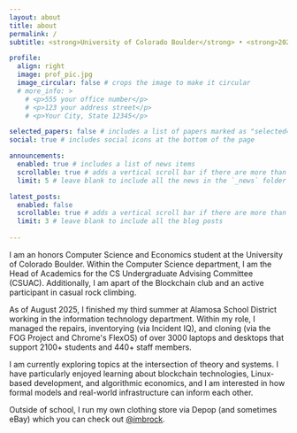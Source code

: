 ```yaml
---
layout: about
title: about
permalink: /
subtitle: <strong>University of Colorado Boulder</strong> • <strong>2024 Boettcher Scholar</strong>

profile:
  align: right
  image: prof_pic.jpg
  image_circular: false # crops the image to make it circular
  # more_info: >
    # <p>555 your office number</p>
    # <p>123 your address street</p>
    # <p>Your City, State 12345</p>

selected_papers: false # includes a list of papers marked as "selected={true}"
social: true # includes social icons at the bottom of the page

announcements:
  enabled: true # includes a list of news items
  scrollable: true # adds a vertical scroll bar if there are more than 3 news items
  limit: 5 # leave blank to include all the news in the `_news` folder

latest_posts:
  enabled: false
  scrollable: true # adds a vertical scroll bar if there are more than 3 new posts items
  limit: 3 # leave blank to include all the blog posts
  
---
```


I am an honors Computer Science and Economics student at the University of Colorado Boulder. Within the Computer Science department, I am the Head of Academics for the CS Undergraduate Advising Committee (CSUAC). Additionally, I am apart of the Blockchain club and an active participant in casual rock climbing. 

As of August 2025, I finished my third summer at Alamosa School District working in the information technology department. Within my role, I managed the repairs, inventorying (via Incident IQ), and cloning (via the FOG Project and Chrome's FlexOS) of over 3000 laptops and desktops that support 2100+ students and 440+ staff members. 

I am currently exploring topics at the intersection of theory and systems. I have particularly enjoyed learning about blockchain technologies, Linux-based development, and algorithmic economics, and I am interested in how formal models and real-world infrastructure can inform each other.

Outside of school, I run my own clothing store via Depop (and sometimes eBay) which you can check out <a href="https://depop.com/imbrock">@imbrock</a>.



